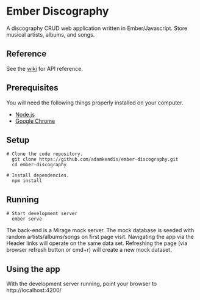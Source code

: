 # Ember Discography

A discography CRUD web application written in Ember/Javascript. Store musical artists, albums, and songs.

## Reference
See the [wiki](https://github.com/adamkendis/ember-discography/wiki) for API reference.

## Prerequisites

You will need the following things properly installed on your computer.

* [Node.js](https://nodejs.org/)
* [Google Chrome](https://google.com/chrome/)

## Setup

    # Clone the code repository.
      git clone https://github.com/adamkendis/ember-discography.git
      cd ember-discography

    # Install dependencies.
      npm install

## Running
    
    # Start development server
      ember serve
      
The back-end is a Mirage mock server. The mock database is seeded with random artists/albums/songs on first page visit. Navigating the app via the Header links will operate on the same data set. Refreshing the page (via browser refresh button or cmd+r) will create a new mock dataset. 
      
## Using the app

With the development server running, point your browser to http://localhost:4200/

